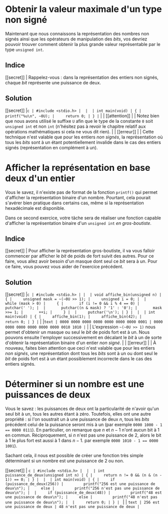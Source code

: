 # Obtenir la valeur maximale d'un type non signé

Maintenant que nous connaissons la représentation des nombres non signés ainsi que les opérateurs de manipulation des *bits*, vos devriez pouvoir trouver comment obtenir la plus grande valeur représentable par le type `unsigned int`.

## Indice

[[secret]]
| Rappelez-vous : dans la représentation des entiers non signés, chaque *bit* représente une puissance de deux.

## Solution

[[secret]]
|```c
| #include <stdio.h>
| 
| 
| int main(void)
| {
|     printf("%u\n", ~0U);
|     return 0;
| }
|```
|
| [[attention]]
| | Notez bien que nous avons utilisé le suffixe `U` afin que le type de la constante `0` soit `unsigned int` et non `int` (n'hésitez pas à revoir le chapitre relatif aux opérations mathématiques si cela ne vous dit rien).
|
| [[erreur]]
| | Cette technique n'est valable que pour les entiers *non signés*, la représentation où tous les *bits* sont à un étant potentiellement invalide dans le cas des entiers signés (représentation en complément à un).

# Afficher la représentation en base deux d'un entier

Vous le savez, il n'existe pas de format de la fonction `printf()` qui permet d'afficher la représentation binaire d'un nombre. Pourtant, cela pourait s'avérer bien pratique dans certains cas, même si la représentation hexadécimale est disponible.

Dans ce second exercice, votre tâche sera de réaliser une fonction capable d'afficher la représentation binaire d'un `unsigned int` *en gros-boutiste*.

## Indice

[[secret]]
| Pour afficher la représentation gros-boutiste, il va vous falloir commencer par afficher le *bit* de poids de fort suivit des autres. Pour ce faire, vous allez avoir besoin d'un masque dont seul ce *bit* sera à un. Pour ce faire, vous pouvez vous aider de l'exercice précédent.

## Solution

[[secret]]
|```c
| #include <stdio.h>
|
| 
| void affiche_bin(unsigned n)
| {
|     unsigned mask = ~(~0U >> 1);
|     unsigned i = 0;
| 
|     while (mask > 0)
|     {
|     	if (i != 0 && i % 4 == 0)
|     		putchar(' ');
| 
|     	putchar((n & mask) ? '1' : '0');
|     	mask >>= 1;
|     	++i;
|     }
| 
|     putchar('\n');
| }
| 
| 
| int main(void)
| {
|     affiche_bin(1);
|     affiche_bin(42);
|     return 0;
| }
|```
|
|```text
| 0000 0000 0000 0000 0000 0000 0000 0001
| 0000 0000 0000 0000 0000 0000 0010 1010
|```
|
| L'expression `~(~0U >> 1)` nous permet d'obtenir un masque ou seul le *bit* de poids fort est à un. Nous pouvons ensuite l'employer successivement en décalant le *bit* à un de sorte d'obtenir la représentation binaire d'un entier *non signé*.
|
| [[erreur]]
| | À nouveau, faites bien attention que ceci n'est valable que pour les entiers *non signés*, une représentation dont tous les *bits* sont à un ou dont seul le *bit* de poids fort est à un étant possiblement incorrecte dans le cas des entiers signés.

# Déterminer si un nombre est une puissances de deux

Vous le savez : les puissances de deux ont la particularité de n'avoir qu'un seul bit à un, tous les autres étant à zéro. Toutefois, elles ont une autre propriété : si l'on soustrait un à une puissance de deux $n$, tous les *bits* précédent celui de la puissance seront mis à un (par exemple `0000 1000 - 1 == 0000 0111`). En particulier, on remarque que $n$ et $n-1$ n'ont aucun bit à 1 en commun. Réciproquement, si $n$ n'est pas une puissance de 2, alors le bit à 1 le plus fort est aussi à 1 dans $n-1$. par exemple `0000 1010 - 1 == 0000 1001`). 

Sachant cela, il nous est possible de créer une fonction très simple déterminant si un nombre est une puissance de 2 ou non.

[[secret]]
| ```c
| #include <stdio.h>
| 
| 
| int puissance_de_deux(unsigned int n)
| {
|     return n != 0 && (n & (n - 1)) == 0;
| }
| 
| 
| int main(void)
| {
|     if (puissance_de_deux(256))
|         printf("256 est une puissance de deux\n");
|     else
|         printf("256 n'est pas une puissance de deux\n");
| 
|     if (puissance_de_deux(48))
|         printf("48 est une puissance de deux\n");
|     else
|         printf("48 n'est pas une puissance de deux\n");
| 
|     return 0;
| }
| ```
| 
| ```text
| 256 est une puissance de deux
| 48 n'est pas une puissance de deux
| ```
